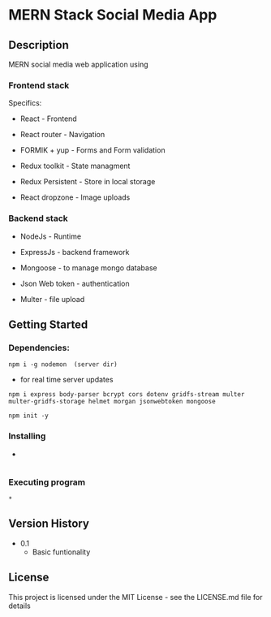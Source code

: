 # MERN Stack Social Media App
## Description
MERN social media web application using
### Frontend stack
Specifics:
* React  - Frontend 

* React router - Navigation   

* FORMIK + yup - Forms and Form validation  

* Redux toolkit - State managment  

* Redux Persistent - Store in local storage  

* React dropzone  - Image uploads  

### Backend stack
* NodeJs - Runtime

* ExpressJs - backend framework

* Mongoose - to manage mongo database

* Json Web token - authentication

* Multer - file upload

## Getting Started
### Dependencies: 

```
npm i -g nodemon  (server dir)
```
* for real time server updates
```
npm i express body-parser bcrypt cors dotenv gridfs-stream multer multer-gridfs-storage helmet morgan jsonwebtoken mongoose

npm init -y
```

### Installing


* 
```

```
### Executing program

```
* 
```

## Version History

* 0.1
    * Basic funtionality

      

## License

This project is licensed under the MIT License - see the LICENSE.md file for details


